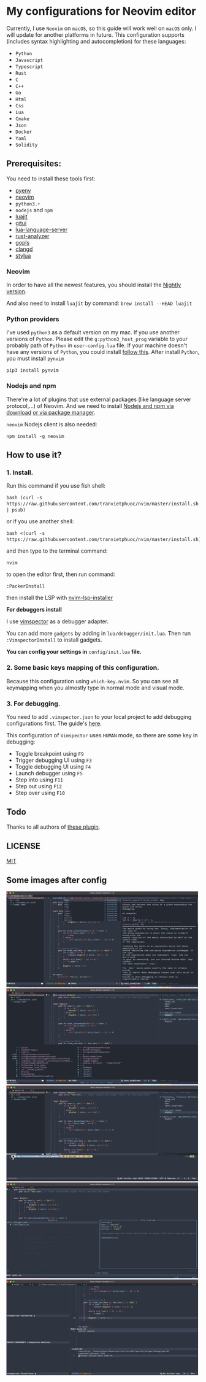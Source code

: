 # My configurations for Neovim editor

Currently, I use `Neovim` on `macOS`, so this guide will work well on `macOS` only. I will update for another platforms in future.
This configuration supports (includes syntax highlighting and autocompletion) for these languages:

- `Python`
- `Javascript`
- `Typescript`
- `Rust`
- `C`
- `C++`
- `Go`
- `Html`
- `Css`
- `Lua`
- `Cmake`
- `Json`
- `Docker`
- `Yaml`
- `Solidity`

## Prerequisites:

You need to install these tools first:

- [pyenv](https://github.com/pyenv/pyenv)
- [neovim](https://github.com/neovim/neovim)
- `python3.+`
- `nodejs` and `npm`
- [luajit](https://luajit.org/luajit.html)
- [gitui](https://github.com/extrawurst/gitui)
- [lua-language-server](<https://github.com/sumneko/lua-language-server/wiki/Build-and-Run-(Standalone)>)
- [rust-analyzer](https://rust-analyzer.github.io/manual.html#rust-analyzer-language-server-binary)
- [gopls](https://github.com/golang/tools/blob/master/gopls/doc/vim.md)
- [clangd](https://clangd.llvm.org/installation.html)
- [stylua](https://github.com/JohnnyMorganz/StyLua)

### Neovim

In order to have all the newest features, you should install the [Nightly version](https://github.com/neovim/neovim/wiki/Installing-Neovim).

And also need to install `luajit` by command: `brew install --HEAD luajit`

### Python providers

I've used `python3` as a default version on my mac. If you use another versions of `Python`.
Please edit the `g:python3_host_prog` variable to your probably path of `Python` in `user-config.lua` file.
If your machine doesn't have any versions of `Python`, you could install [follow this](https://www.python.org/).
After install `Python`, you must install `pynvim`

```
pip3 install pynvim
```

### Nodejs and npm

There're a lot of plugins that use external packages (like language server protocol,...) of Neovim. And we need to install [Nodejs and npm via download](https://nodejs.org/en/download/)
[or via package manager](https://nodejs.org/en/download/package-manager/).

`neovim` Nodejs client is also needed:

```
npm install -g neovim
```

## How to use it?

### 1. Install.

Run this command if you use fish shell:

```
bash (curl -s https://raw.githubusercontent.com/tranvietphuoc/nvim/master/install.sh | psub)
```

or if you use another shell:

```
bash <(curl -s https://raw.githubusercontent.com/tranvietphuoc/nvim/master/install.sh)
```

and then type to the terminal command:

```
nvim
```

to open the editor first, then run command:

```
:PackerInstall

```

then install the LSP with [nvim-lsp-installer](https://github.com/williamboman/nvim-lsp-installer)


**For debuggers install**

I use [vimspector](https://github.com/puremourning/vimspector) as a debugger adapter.

You can add more `gadgets` by adding in `lua/debugger/init.lua`. Then run `:VimspectorInstall` to install gadgets.

**You can config your settings in** `config/init.lua` **file.**


### 2. Some basic keys mapping of this configuration.

Because this configuration using `which-key.nvim`. So you can see all keymapping when you almostly type in normal mode and visual mode.


### 3. For debugging.

You need to add `.vimspector.json` to your local project to add debugging configurations first. The guide's [here](https://puremourning.github.io/vimspector/configuration.html).

This configuration of `Vimspector` uses `HUMAN` mode, so there are some key in debugging:

* Toggle breakpoint using `F9`
* Trigger debugging UI using `F3`
* Toggle debugging UI using `F4`
* Launch debugger using `F5`
* Step into using `F11`
* Step out using `F12`
* Step over using `F10`


## Todo


Thanks to all authors of [these plugin](./lua/plugins.lua).


## LICENSE

[MIT](./LICENSE)

## Some images after config
<img src="./assets/pic1.png" width="500px" height="250px"/>
<img src="./assets/pic2.png" width="500px" height="250px"/>
<img src="./assets/pic3.png" width="500px" height="250px"/>
<img src="./assets/pic4.png" width="500px" height="250px"/>
<img src="./assets/pic5.png" width="500px" height="250px"/>


